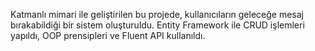 Katmanlı mimari ile geliştirilen bu projede, kullanıcıların geleceğe mesaj bırakabildiği bir sistem oluşturuldu. Entity Framework ile CRUD işlemleri yapıldı, OOP prensipleri ve Fluent API kullanıldı.
